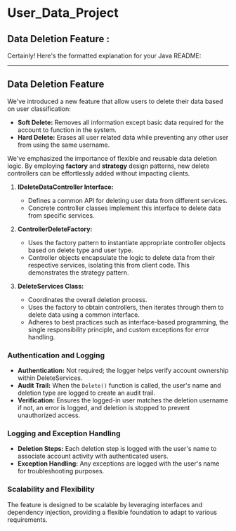 # User_Data_Project
## Data Deletion Feature :
Certainly! Here's the formatted explanation for your Java README:

---

## Data Deletion Feature

We've introduced a new feature that allow users to delete their data based on user classification:

- **Soft Delete:** Removes all information except basic data required for the account to function in the system.
- **Hard Delete:** Erases all user related data while preventing any other user from using the same username.

We've emphasized the importance of flexible and reusable data deletion logic. By employing **factory** and **strategy** design patterns, new delete controllers can be effortlessly added without impacting clients.

1. **IDeleteDataController Interface:**
   - Defines a common API for deleting user data from different services.
   - Concrete controller classes implement this interface to delete data from specific services.

2. **ControllerDeleteFactory:**
   - Uses the factory pattern to instantiate appropriate controller objects based on delete type and user type.
   - Controller objects encapsulate the logic to delete data from their respective services, isolating this from client code. This demonstrates the strategy pattern.

3. **DeleteServices Class:**
   - Coordinates the overall deletion process.
   - Uses the factory to obtain controllers, then iterates through them to delete data using a common interface.
   - Adheres to best practices such as interface-based programming, the single responsibility principle, and custom exceptions for error handling.

### Authentication and Logging

- **Authentication:** Not required; the logger helps verify account ownership within DeleteServices.
- **Audit Trail:** When the ```Delete()``` function is called, the user's name and deletion type are logged to create an audit trail.
- **Verification:** Ensures the logged-in user matches the deletion username if not, an error is logged, and deletion is stopped to prevent unauthorized access.

### Logging and Exception Handling

- **Deletion Steps:** Each deletion step is logged with the user's name to associate account activity with authenticated users.
- **Exception Handling:** Any exceptions are logged with the user's name for troubleshooting purposes.

### Scalability and Flexibility

The feature is designed to be scalable by leveraging interfaces and dependency injection, providing a flexible foundation to adapt to various requirements.
